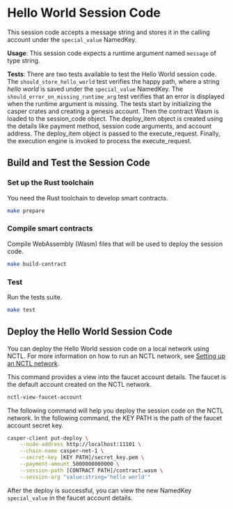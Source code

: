 # Hello World Session Code

This session code accepts a message string and stores it in the calling account under the `special_value` NamedKey.

**Usage**: This session code expects a runtime argument named `message` of type string.

**Tests**: There are two tests available to test the Hello World session code. The `should_store_hello_world` test verifies the happy path, where a string *hello world* is saved under the `special_value` NamedKey. The `should_error_on_missing_runtime_arg` test verifies that an error is displayed when the runtime argument is missing. 
The tests start by initializing the casper crates and creating a genesis account. Then the contract Wasm is loaded to the session_code object. The deploy_item object is created using the details like payment method, session code arguments, and account address. The deploy_item object is passed to the execute_request. Finally, the execution engine is invoked to process the execute_request. 

## Build and Test the Session Code 

### Set up the Rust toolchain
You need the Rust toolchain to develop smart contracts.
```bash
make prepare
```

### Compile smart contracts
Compile WebAssembly (Wasm) files that will be used to deploy the session code.
```bash
make build-contract
```

### Test
Run the tests suite.
```bash
make test
```

## Deploy the Hello World Session Code

You can deploy the Hello World session code on a local network using NCTL. For more information on how to run an NCTL network, see [Setting up an NCTL network](https://docs.casperlabs.io/dapp-dev-guide/building-dapps/setup-nctl/).

This command provides a view into the faucet account details. The faucet is the default account created on the NCTL network.

```bash
nctl-view-faucet-account
```

The following command will help you deploy the session code on the NCTL network. In the following command, the KEY PATH is the path of the faucet account secret key.

```bash
casper-client put-deploy \
    --node-address http://localhost:11101 \
    --chain-name casper-net-1 \
    --secret-key [KEY PATH]/secret_key.pem \
    --payment-amount 5000000000000 \
    --session-path [CONTRACT PATH]/contract.wasm \
    --session-arg "value:string='hello world'"    
```

After the deploy is successful, you can view the new NamedKey `special_value` in the faucet account details.  

